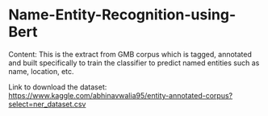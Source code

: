 # Name-Entity-Recognition-using-Bert

Content:
This is the extract from GMB corpus which is tagged, annotated and built specifically to train the classifier to predict named entities such as name, location, etc.

Link to download the dataset: https://www.kaggle.com/abhinavwalia95/entity-annotated-corpus?select=ner_dataset.csv
